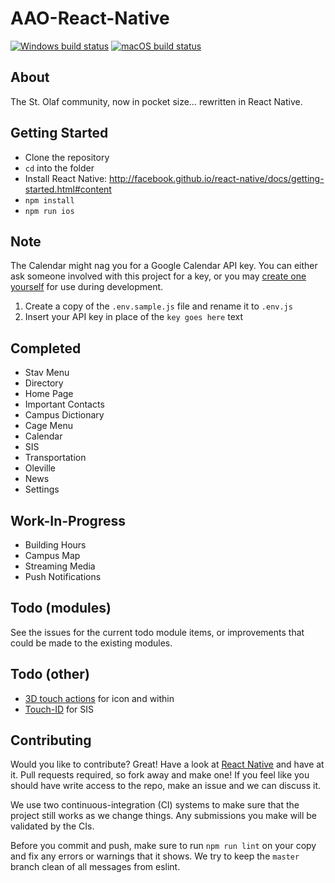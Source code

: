 # AAO-React-Native

[![Windows build status](https://ci.appveyor.com/api/projects/status/qi83hnivu0rkgbvo?svg=true)](https://ci.appveyor.com/project/hawkrives/aao-react-native)
[![macOS build status](https://travis-ci.org/StoDevX/AAO-React-Native.svg?branch=master)](https://travis-ci.org/StoDevX/AAO-React-Native)


## About
The St. Olaf community, now in pocket size… rewritten in React Native.

## Getting Started
- Clone the repository
- `cd` into the folder
- Install React Native: http://facebook.github.io/react-native/docs/getting-started.html#content
- `npm install`
- `npm run ios`

## Note
The Calendar might nag you for a Google Calendar API key. You can either ask someone involved with this project for a key, or you may [create one yourself](https://console.developers.google.com/projectselector/apis/credentials) for use during development.

1. Create a copy of the `.env.sample.js` file and rename it to `.env.js`
2. Insert your API key in place of the `key goes here` text

## Completed
* Stav Menu
* Directory
* Home Page
* Important Contacts
* Campus Dictionary
* Cage Menu
* Calendar
* SIS
* Transportation
* Oleville
* News
* Settings

## Work-In-Progress
* Building Hours
* Campus Map
* Streaming Media
* Push Notifications

## Todo (modules)
See the issues for the current todo module items, or improvements that could be made to the existing modules.

## Todo (other)
* [3D touch actions](https://github.com/jordanbyron/react-native-quick-actions) for icon and within
* [Touch-ID](https://github.com/naoufal/react-native-touch-id) for SIS

## Contributing
Would you like to contribute? Great! Have a look at [React Native](http://facebook.github.io/react-native/docs/getting-started.html) and have at it. Pull requests required, so fork away and make one! If you feel like you should have write access to the repo, make an issue and we can discuss it.

We use two continuous-integration (CI) systems to make sure that the project still works as we change things. Any submissions you make will be validated by the CIs.

Before you commit and push, make sure to run `npm run lint` on your copy and fix any errors or warnings that it shows. We try to keep the `master` branch clean of all messages from eslint.
